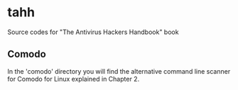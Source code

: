# tahh
Source codes for "The Antivirus Hackers Handbook" book

## Comodo

In the 'comodo' directory you will find the alternative command line scanner for Comodo for Linux explained in Chapter 2.

